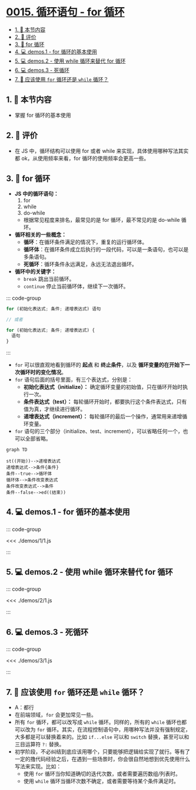 # [0015. 循环语句 - for 循环](https://github.com/Tdahuyou/TNotes.html-css-js/tree/main/notes/0015.%20%E5%BE%AA%E7%8E%AF%E8%AF%AD%E5%8F%A5%20-%20for%20%E5%BE%AA%E7%8E%AF)

<!-- region:toc -->

- [1. 🎯 本节内容](#1--本节内容)
- [2. 🫧 评价](#2--评价)
- [3. 📒 for 循环](#3--for-循环)
- [4. 💻 demos.1 - for 循环的基本使用](#4--demos1---for-循环的基本使用)
- [5. 💻 demos.2 - 使用 while 循环来替代 for 循环](#5--demos2---使用-while-循环来替代-for-循环)
- [6. 💻 demos.3 - 死循环](#6--demos3---死循环)
- [7. 🤔 应该使用 `for` 循环还是 `while` 循环？](#7--应该使用-for-循环还是-while-循环)

<!-- endregion:toc -->

## 1. 🎯 本节内容

- 掌握 for 循环的基本使用

## 2. 🫧 评价

- 在 JS 中，循环结构可以使用 for 或者 while 来实现，具体使用哪种写法其实都 ok，从使用频率来看，for 循环的使用频率会更高一些。

## 3. 📒 for 循环

- **JS 中的循环语句：**
  1. for
  2. while
  3. do-while
  - 根据常见程度来排名，最常见的是 for 循环，最不常见的是 do-while 循环。
- **循环相关的一些概念：**
  - **循环**：在循环条件满足的情况下，重复的运行循环体。
  - **循环体**：在循环条件成立后执行的一段代码，可以是一条语句，也可以是多条语句。
  - **死循环**：循环条件永远满足，永远无法退出循环。
- **循环中的关键字：**
  - `break` 跳出当前循环。
  - `continue` 停止当前循环体，继续下一次循环。

::: code-group

```javascript [for 循环基本结构]
for (初始化表达式; 条件; 递增表达式) 语句

// 或者

for (初始化表达式; 条件; 递增表达式) {
  语句
}
```

:::

- `for` 可以很直观地看到循环的 **起点** 和 **终止条件**，以及 **循环变量的在开始下一次循环时的变化情况**。
- `for` 语句后面的括号里面，有三个表达式，分别是：
  - **初始化表达式（initialize）：** 确定循环变量的初始值，只在循环开始时执行一次。
  - **条件表达式（test）：** 每轮循环开始时，都要执行这个条件表达式，只有值为真，才继续进行循环。
  - **递增表达式（increment）：** 每轮循环的最后一个操作，通常用来递增循环变量。
- `for` 语句的三个部分（initialize、test、increment），可以省略任何一个，也可以全部省略。

```mermaid
graph TD

st((开始))-->递增表达式
递增表达式-->条件{条件}
条件--true-->循环体
循环体-->条件改变表达式
条件改变表达式-->条件
条件--false-->ed((结束))
```

## 4. 💻 demos.1 - for 循环的基本使用

::: code-group

<<< ./demos/1/1.js

:::

## 5. 💻 demos.2 - 使用 while 循环来替代 for 循环

::: code-group

<<< ./demos/2/1.js

:::

## 6. 💻 demos.3 - 死循环

::: code-group

<<< ./demos/3/1.js

:::

## 7. 🤔 应该使用 `for` 循环还是 `while` 循环？

- A：都行
- 在前端领域，`for` 会更加常见一些。
- 所有 `for` 循环，都可以改写成 `while` 循环。同样的，所有的 `while` 循环也都可以改为 `for` 循环。其实，在流程控制语句中，用哪种写法并没有强制规定，大多都是可以替换着来的。比如 `if...else` 可以和 `switch` 替换，甚至可以和三目运算符 `?:` 替换。
- 初学阶段，不必纠结到底应该用哪个，只要能够把逻辑给实现了就行。等有了一定的撸代码经验之后，在遇到一些场景时，你会很自然地想到优先使用什么写法来实现。比如：
  - 使用 `for` 循环当你知道确切的迭代次数，或者需要遍历数组/列表时。
  - 使用 `while` 循环当循环次数不确定，或者需要等待某个条件满足时。
